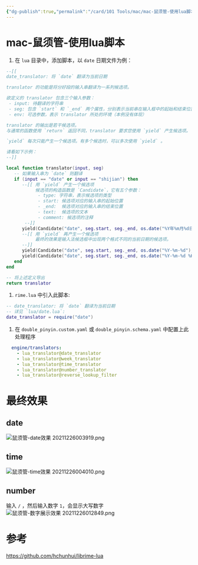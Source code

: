 ```yaml
---
{"dg-publish":true,"permalink":"/card/101 Tools/mac/mac-鼠须管-使用lua脚本/","tags":["输入法"],"noteIcon":"2","created":"2021-12-26T00:31:15+08:00","updated":"2024-06-24T17:06:14+08:00"}
---
```



# mac-鼠须管-使用lua脚本

1. 在 `lua` 目录中，添加脚本，以 `date` 日期文件为例：

```lua
--[[
date_translator: 将 `date` 翻译为当前日期

translator 的功能是将分好段的输入串翻译为一系列候选项。

欲定义的 translator 包含三个输入参数：
 - input: 待翻译的字符串
 - seg: 包含 `start` 和 `_end` 两个属性，分别表示当前串在输入框中的起始和结束位置
 - env: 可选参数，表示 translator 所处的环境（本例没有体现）

translator 的输出是若干候选项。
与通常的函数使用 `return` 返回不同，translator 要求您使用 `yield` 产生候选项。

`yield` 每次只能产生一个候选项。有多个候选时，可以多次使用 `yield` 。

请看如下示例：
--]]

local function translator(input, seg)
   -- 如果输入串为 `date` 则翻译
   if (input == "date" or input == "shijian") then
      --[[ 用 `yield` 产生一个候选项
           候选项的构造函数是 `Candidate`，它有五个参数：
            - type: 字符串，表示候选项的类型
            - start: 候选项对应的输入串的起始位置
            - _end:  候选项对应的输入串的结束位置
            - text:  候选项的文本
            - comment: 候选项的注释
       --]]
      yield(Candidate("date", seg.start, seg._end, os.date("%Y年%m月%d日"), "日期"))
      --[[ 用 `yield` 再产生一个候选项
           最终的效果是输入法候选框中出现两个格式不同的当前日期的候选项。
      --]]
      yield(Candidate("date", seg.start, seg._end, os.date("%Y-%m-%d"), "日期"))
      yield(Candidate("date", seg.start, seg._end, os.date("%Y-%m-%d %H:%M:%S"), "日期时间"))
   end
end

-- 将上述定义导出
return translator

```

1. `rime.lua` 中引入此脚本:

```lua
-- date_translator: 将 `date` 翻译为当前日期
-- 详见 `lua/date.lua`:
date_translator = require("date")
```

1. 在 `double_pinyin.custom.yaml` 或 `double_pinyin.schema.yaml` 中配置上此处理程序

```yml
  engine/translators:
    - lua_translator@date_translator
    - lua_translator@week_translator
    - lua_translator@time_translator
    - lua_translator@number_translator
    - lua_translator@reverse_lookup_filter
```

# 最终效果

## date

![鼠须管-date效果 20211226003919.png](/img/user/attachs/%E9%BC%A0%E9%A1%BB%E7%AE%A1-date%E6%95%88%E6%9E%9C%2020211226003919.png)

## time

![鼠须管-time效果 20211226004010.png](/img/user/attachs/%E9%BC%A0%E9%A1%BB%E7%AE%A1-time%E6%95%88%E6%9E%9C%2020211226004010.png)

## number

输入 `/` ，然后输入数字 `1`，会显示大写数字
![鼠须管-数字展示效果 20211226012849.png](/img/user/attachs/%E9%BC%A0%E9%A1%BB%E7%AE%A1-%E6%95%B0%E5%AD%97%E5%B1%95%E7%A4%BA%E6%95%88%E6%9E%9C%2020211226012849.png)

# 参考

https://github.com/hchunhui/librime-lua
